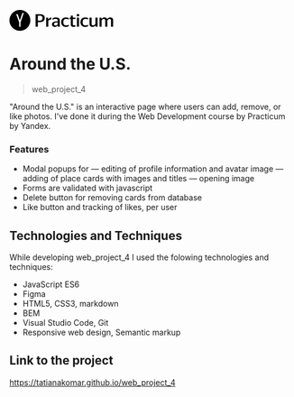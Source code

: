 ![Logo of the project](./src/images/project_logo.png)

# Around the U.S.
> web_project_4

"Around the U.S." is an interactive page where users can add, remove, or like photos. I've done it during the Web Development course by Practicum by Yandex. 

### Features

* Modal popups for
  — editing of profile information and avatar image
  — adding of place cards with images and titles
  — opening image
* Forms are validated with javascript
* Delete button for removing cards from database
* Like button and tracking of likes, per user

## Technologies and Techniques

While developing web_project_4 I used the folowing technologies and techniques:
* JavaScript ES6
* Figma
* HTML5, CSS3, markdown
* BEM
* Visual Studio Code, Git 
* Responsive web design, Semantic markup

## Link to the project

https://tatianakomar.github.io/web_project_4
